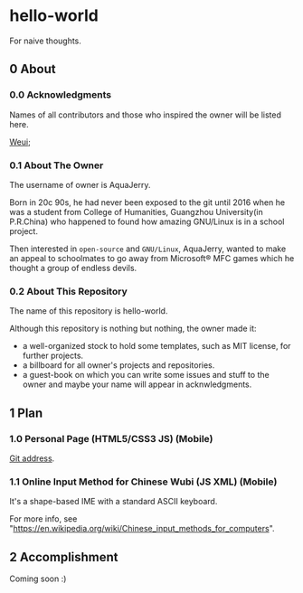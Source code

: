 hello-world
====
For naive thoughts.

## 0 About

### 0.0 Acknowledgments
Names of all contributors and those who inspired the owner will be listed here.

[Weui](https://github.com/weui);

### 0.1 About The Owner
The username of owner is AquaJerry.

Born in 20c 90s, he had never been exposed to the git until 2016 when he was a student from College of Humanities, Guangzhou University(in P.R.China) who happened to found how amazing GNU/Linux is in a school project. 

Then interested in `open-source` and `GNU/Linux`, AquaJerry, wanted to make an appeal to schoolmates to go away from Microsoft&reg; MFC games which he thought a group of endless devils.

### 0.2 About This Repository
The name of this repository is hello-world.

Although this repository is nothing but nothing, the owner made it:
* a well-organized stock to hold some templates, such as MIT license, for further projects.
* a billboard for all owner's projects and repositories.
* a guest-book on which you can write some issues and stuff to the owner and maybe your name will appear in acknwledgments.

## 1 Plan 

### 1.0 Personal Page (HTML5/CSS3 JS) (Mobile)
[Git address](https://github.com/aquajerry/aquajerry.github.io).

### 1.1 Online Input Method for Chinese Wubi (JS XML) (Mobile)
It's a shape-based IME with a standard ASCII keyboard.

For more info, see "https://en.wikipedia.org/wiki/Chinese_input_methods_for_computers".

## 2 Accomplishment
Coming soon :)
